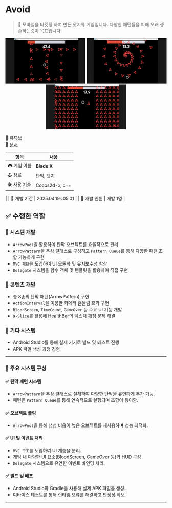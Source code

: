 # Avoid

<aside>

> 📌 모바일을 타켓팅 하여 만든 닷지류 게임입니다. 다양한 패턴들을 피해 오래 생존하는것이 목표입니다!

</aside>

<p align="center">
  <img src="Image/Avoid_1.png" width="250"/>
  <img src="Image/Avoid_2.png" width="250"/>
    <img src="Image/Avoid_3.png" width="250"/>
</p>

🔗 [유튜브](https://www.youtube.com/watch?v=789LNSwjU-s)  
🔗 [문서](https://abaft-yarn-52e.notion.site/Avoid-1e6c32f2552880a88033f40a8fefe495?pvs=74)  

| 항목 | 내용 |
| --- | --- |
| 🎮 게임 이름 | **Blade X** |
| 🕹 장르 | 탄막, 닷지 |
| 🛠 사용 기술 | Cocos2d-x, c++ |
|
| 📅 개발 기간 | 2025.04.19~05.01 |
| 👥 개발 인원 | 개발 1명 |

## ✅ 수행한 역할

### 🔹 시스템 개발
- `ArrowPool`을 활용하여 탄막 오브젝트를 효율적으로 관리
- `ArrowPattern`을 추상 클래스로 구성하고 `Pattern Queue`를 통해 다양한 패턴 조합 가능하게 구현
- `MVC 패턴`을 도입하여 UI 모듈화 및 유지보수성 향상
- `Delegate` 시스템을 함수 객체 및 템플릿을 활용하여 직접 구현

### 🔹 콘텐츠 개발
- 총 8종의 탄막 패턴(ArrowPattern) 구현
- `ActionInterval`을 이용한 카메라 흔들림 효과 구현
- `BloodScreen`, `TimeCount`, `GameOver` 등 주요 UI 기능 개발
- `9-Slice`를 활용해 HealthBar의 텍스처 깨짐 문제 해결

### 🔹 기타 시스템
- Android Studio를 통해 실제 기기로 빌드 및 테스트 진행
- APK 파일 생성 과정 경험

---

### 🔹 주요 시스템 구성

#### ✅ 탄막 패턴 시스템
- `ArrowPattern`을 추상 클래스로 설계하여 다양한 탄막을 유연하게 추가 가능.
- 패턴은 `Pattern Queue`를 통해 연속적으로 실행되며 조합이 용이함.

#### ✅ 오브젝트 풀링
- `ArrowPool`을 통해 생성 비용이 높은 오브젝트를 재사용하며 성능 최적화.

#### ✅ UI 및 이벤트 처리
- `MVC 구조`를 도입하여 UI 계층을 분리.
- 게임 내 다양한 UI 요소(BloodScreen, GameOver 등)와 HUD 구성
- `Delegate` 시스템으로 유연한 이벤트 바인딩 처리.

#### ✅ 빌드 및 배포
- Android Studio와 Gradle을 사용해 실제 APK 파일을 생성.
- 디바이스 테스트를 통해 런타임 오류를 해결하고 안정성 확보.

---

